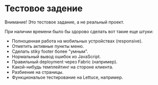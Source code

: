 Тестовое задение
================

Внимание! Это тестовое задание, а не реальный проект.

При наличии времени было бы здорово сделать вот такие еще штуки:

* Полноценная работа на мобильных устройствах (responsive).
* Отметить активные пункты меню.
* Сделать stiky footer более &quot;умным&quot;.
* Нормальный вывод ошибок из JavaScript.
* Правильный deployment через Fabric (например).
* Какой-нибудь темплейтинг на стороне клиента.
* Разбиение на страницы.
* Функциональое тестирование на Lettuce, например.
